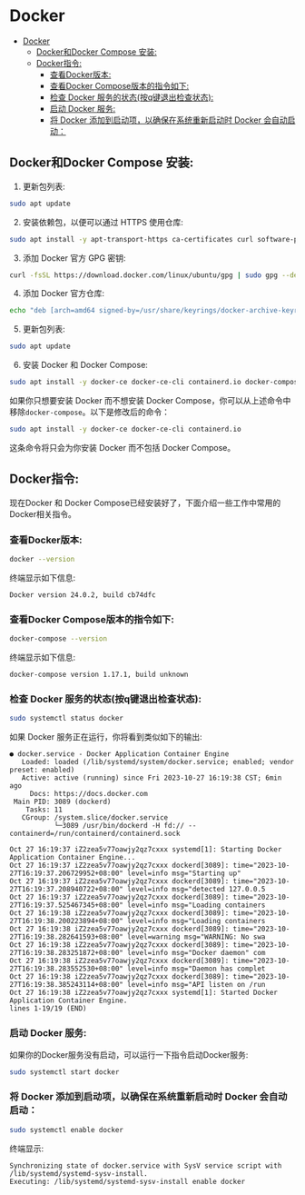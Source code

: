 # Docker
- [Docker](#docker)
  - [Docker和Docker Compose 安装:](#docker和docker-compose-安装)
  - [Docker指令:](#docker指令)
    - [查看Docker版本:](#查看docker版本)
    - [查看Docker Compose版本的指令如下:](#查看docker-compose版本的指令如下)
    - [检查 Docker 服务的状态(按q键退出检查状态):](#检查-docker-服务的状态按q键退出检查状态)
    - [启动 Docker 服务:](#启动-docker-服务)
    - [将 Docker 添加到启动项，以确保在系统重新启动时 Docker 会自动启动：](#将-docker-添加到启动项以确保在系统重新启动时-docker-会自动启动)


## Docker和Docker Compose 安装:

1. 更新包列表:

```bash
sudo apt update
```

2. 安装依赖包，以便可以通过 HTTPS 使用仓库:

```bash
sudo apt install -y apt-transport-https ca-certificates curl software-properties-common
```

3. 添加 Docker 官方 GPG 密钥:

```bash
curl -fsSL https://download.docker.com/linux/ubuntu/gpg | sudo gpg --dearmor -o /usr/share/keyrings/docker-archive-keyring.gpg
```

4. 添加 Docker 官方仓库:

```bash
echo "deb [arch=amd64 signed-by=/usr/share/keyrings/docker-archive-keyring.gpg] https://download.docker.com/linux/ubuntu $(lsb_release -cs) stable" | sudo tee /etc/apt/sources.list.d/docker.list > /dev/null
```

5. 更新包列表:

```bash
sudo apt update
```

6. 安装 Docker 和 Docker Compose:

```bash
sudo apt install -y docker-ce docker-ce-cli containerd.io docker-compose
```

如果你只想要安装 Docker 而不想安装 Docker Compose，你可以从上述命令中移除`docker-compose`。以下是修改后的命令：<br>

```bash
sudo apt install -y docker-ce docker-ce-cli containerd.io
```

这条命令将只会为你安装 Docker 而不包括 Docker Compose。<br>

## Docker指令:

现在Docker 和 Docker Compose已经安装好了，下面介绍一些工作中常用的Docker相关指令。<br>

### 查看Docker版本:

```bash
docker --version
```

终端显示如下信息:<br>

```log
Docker version 24.0.2, build cb74dfc
```

### 查看Docker Compose版本的指令如下:

```bash
docker-compose --version
```

终端显示如下信息:<br>

```log
docker-compose version 1.17.1, build unknown
```

### 检查 Docker 服务的状态(按q键退出检查状态):

```bash
sudo systemctl status docker
```

如果 Docker 服务正在运行，你将看到类似如下的输出:<br>

```log
● docker.service - Docker Application Container Engine
   Loaded: loaded (/lib/systemd/system/docker.service; enabled; vendor preset: enabled)
   Active: active (running) since Fri 2023-10-27 16:19:38 CST; 6min ago
     Docs: https://docs.docker.com
 Main PID: 3089 (dockerd)
    Tasks: 11
   CGroup: /system.slice/docker.service
           └─3089 /usr/bin/dockerd -H fd:// --containerd=/run/containerd/containerd.sock

Oct 27 16:19:37 iZ2zea5v77oawjy2qz7cxxx systemd[1]: Starting Docker Application Container Engine...
Oct 27 16:19:37 iZ2zea5v77oawjy2qz7cxxx dockerd[3089]: time="2023-10-27T16:19:37.206729952+08:00" level=info msg="Starting up"
Oct 27 16:19:37 iZ2zea5v77oawjy2qz7cxxx dockerd[3089]: time="2023-10-27T16:19:37.208940722+08:00" level=info msg="detected 127.0.0.5
Oct 27 16:19:37 iZ2zea5v77oawjy2qz7cxxx dockerd[3089]: time="2023-10-27T16:19:37.525467345+08:00" level=info msg="Loading containers
Oct 27 16:19:38 iZ2zea5v77oawjy2qz7cxxx dockerd[3089]: time="2023-10-27T16:19:38.200223894+08:00" level=info msg="Loading containers
Oct 27 16:19:38 iZ2zea5v77oawjy2qz7cxxx dockerd[3089]: time="2023-10-27T16:19:38.282641593+08:00" level=warning msg="WARNING: No swa
Oct 27 16:19:38 iZ2zea5v77oawjy2qz7cxxx dockerd[3089]: time="2023-10-27T16:19:38.283251872+08:00" level=info msg="Docker daemon" com
Oct 27 16:19:38 iZ2zea5v77oawjy2qz7cxxx dockerd[3089]: time="2023-10-27T16:19:38.283552530+08:00" level=info msg="Daemon has complet
Oct 27 16:19:38 iZ2zea5v77oawjy2qz7cxxx dockerd[3089]: time="2023-10-27T16:19:38.385243114+08:00" level=info msg="API listen on /run
Oct 27 16:19:38 iZ2zea5v77oawjy2qz7cxxx systemd[1]: Started Docker Application Container Engine.
lines 1-19/19 (END)
```

### 启动 Docker 服务:

如果你的Docker服务没有启动，可以运行一下指令启动Docker服务:<br>

```bash
sudo systemctl start docker
```

### 将 Docker 添加到启动项，以确保在系统重新启动时 Docker 会自动启动：

```bash
sudo systemctl enable docker
```

终端显示:<br>

```log
Synchronizing state of docker.service with SysV service script with /lib/systemd/systemd-sysv-install.
Executing: /lib/systemd/systemd-sysv-install enable docker
```